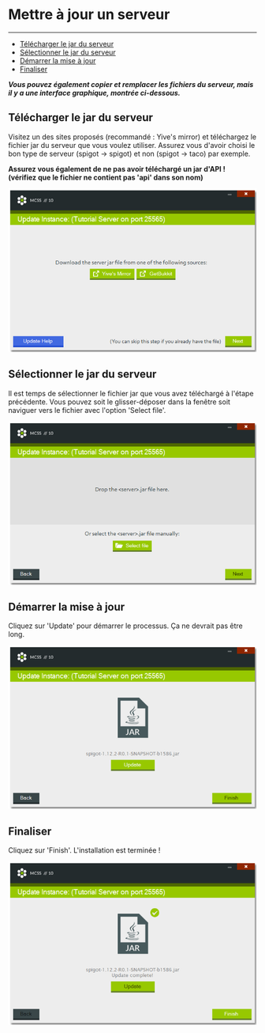 # Mettre à jour un serveur

---

*   [Télécharger le jar du serveur](#download-the-server-jar-file)
*   [Sélectionner le jar du serveur](#select-the-server-jar-file)
*   [Démarrer la mise à jour](#start-the-update)
*   [Finaliser](#wrapping-it-up)

***Vous pouvez également copier et remplacer les fichiers du serveur, mais il y a une interface graphique, montrée ci-dessous.***

<a name="download-the-server-jar-file"></a>
## Télécharger le jar du serveur

Visitez un des sites proposés (recommandé : Yive's mirror) et téléchargez le fichier jar du serveur que vous voulez utiliser. Assurez vous d'avoir choisi le bon type de serveur (spigot -> spigot) et non (spigot -> taco) par exemple.

**Assurez vous également de ne pas avoir téléchargé un jar d'API !<br>(vérifiez que le fichier ne contient pas 'api' dans son nom)**

![Screenshot of the Update Instance window](assets/screenshots/update_server_links.png)

<a name="select-the-server-jar-file"></a>
## Sélectionner le jar du serveur

Il est temps de sélectionner le fichier jar que vous avez téléchargé à l'étape précédente. Vous pouvez soit le glisser-déposer dans la fenêtre soit naviguer vers le fichier avec l'option 'Select file'.

![Screenshot of the Update Instance window where you can select your server file](assets/screenshots/update_server_files.png)

<a name="start-the-update"></a>
## Démarrer la mise à jour

Cliquez sur 'Update' pour démarrer le processus. Ça ne devrait pas être long.

![Screenshot of the Update Instance window with an update button where you can update the selected server file](assets/screenshots/update_server_update.png)

<a name="wrapping-it-up"></a>
## Finaliser
Cliquez sur 'Finish'. L'installation est terminée !

![Screenshot of the Update Instance window after successfully updating a server](assets/screenshots/update_server_complete.png)
